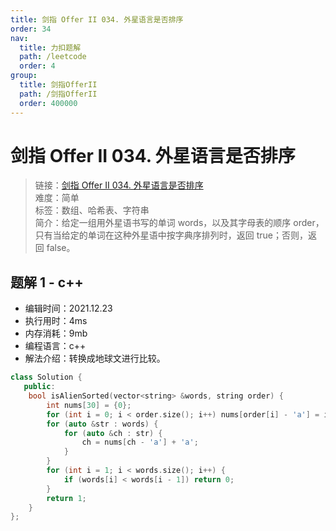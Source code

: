 ```yaml
---
title: 剑指 Offer II 034. 外星语言是否排序
order: 34
nav:
  title: 力扣题解
  path: /leetcode
  order: 4
group:
  title: 剑指OfferII
  path: /剑指OfferII
  order: 400000
---
```


# 剑指 Offer II 034. 外星语言是否排序

> 链接：[剑指 Offer II 034. 外星语言是否排序](https://leetcode-cn.com/problems/lwyVBB/)  
> 难度：简单  
> 标签：数组、哈希表、字符串  
> 简介：给定一组用外星语书写的单词 words，以及其字母表的顺序 order，只有当给定的单词在这种外星语中按字典序排列时，返回 true；否则，返回 false。

## 题解 1 - c++

- 编辑时间：2021.12.23
- 执行用时：4ms
- 内存消耗：9mb
- 编程语言：c++
- 解法介绍：转换成地球文进行比较。

```cpp
class Solution {
   public:
    bool isAlienSorted(vector<string> &words, string order) {
        int nums[30] = {0};
        for (int i = 0; i < order.size(); i++) nums[order[i] - 'a'] = i;
        for (auto &str : words) {
            for (auto &ch : str) {
                ch = nums[ch - 'a'] + 'a';
            }
        }
        for (int i = 1; i < words.size(); i++) {
            if (words[i] < words[i - 1]) return 0;
        }
        return 1;
    }
};
```
